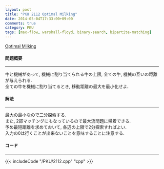 ```yaml
---
layout: post
title: "PKU 2112 Optimal Milking"
date: 2014-05-04T17:33:00+09:00
comments: true
category: PKU
tags: [max-flow, warshall-floyd, binary-search, bipartite-matching]
---
```


[Optimal Milking](http://poj.org/problem?id=2112)

#### 問題概要

****

牛と機械があって, 機械に割り当てられる牛の上限, 全ての牛, 機械の互いの距離が与えられる.<br>
全ての牛を機械に割り当てるとき, 移動距離の最大を最小化せよ.

#### 解法

****

最大の最小なので二分探索する.<br>
また, 2部マッチングにもなっているので最大流問題に帰着できる.<br>
予め最短距離を求めておいて, 各辺の上限で2分探索すればよい.<br>
入力の0は行くことが出来ないことを意味することに注意する.

#### コード

****

{{< includeCode "/PKU/2112.cpp" "cpp" >}}

